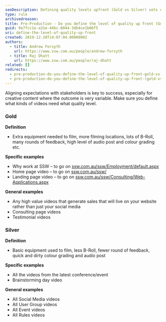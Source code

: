 ```yaml
---
seoDescription: Defining quality levels upfront (Gold vs Silver) sets clear expectations with stakeholders and ensures successful pre-production.
type: rule
archivedreason:
title: Pre-Production - Do you define the level of quality up front (Gold vs Silver)?
guid: 9e7fcc1e-a31e-44bc-8044-3db4ce1b06f5
uri: define-the-level-of-quality-up-front
created: 2019-12-28T14:07:04.0000000Z
authors:
  - title: Andrew Forsyth
    url: https://www.ssw.com.au/people/andrew-forsyth
  - title: Raj Dhatt
    url: https://www.ssw.com.au/people/raj-dhatt
related: []
redirects:
  - pre-production-do-you-define-the-level-of-quality-up-front-gold-vs-silver
  - pre-production-do-you-define-the-level-of-quality-up-front-(gold-vs-silver)
---
```


Aligning expectations with stakeholders is key to success, especially for creative content where the outcome is very variable. Make sure you define what kinds of videos need what quality level.

<!--endintro-->

### Gold

**Definition**

- Extra equipment needed to film, more filming locations, lots of B-Roll, many rounds of feedback, high level of audio post and colour grading etc.

**Specific examples**

- Why work at SSW – to go on [ssw.com.au/ssw/Employment/default.aspx](https://www.ssw.com.au/ssw/Employment)
- Home page video – to go on [ssw.com.au/ssw/](https://www.ssw.com.au)
- Landing page video – to go on [ssw.com.au/ssw/Consulting/Web-Applications.aspx](https://www.ssw.com.au/ssw/Consulting/Web-Applications.aspx)

**General examples**

- Any high value videos that generate sales that will live on your website rather than just your social media
- Consulting page videos
- Testimonial videos

### Silver

**Definition**

- Basic equipment used to film, less B-Roll, fewer round of feedback, quick and dirty colour grading and audio post

**Specific examples**

- All the videos from the latest conference/event
- Brainstorming day video

**General examples**

- All Social Media videos
- All User Group videos
- All Event videos
- All Rules videos
